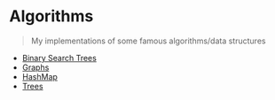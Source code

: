 # Algorithms
> My implementations of some famous algorithms/data structures
- [Binary Search Trees](/binary-search-trees)
- [Graphs](/graphs)
- [HashMap](/hashmap)
- [Trees](/trees)

